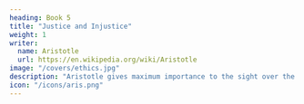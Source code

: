 ```yaml
---
heading: Book 5
title: "Justice and Injustice"
weight: 1
writer:
  name: Aristotle
  url: https://en.wikipedia.org/wiki/Aristotle
image: "/covers/ethics.jpg"
description: "Aristotle gives maximum importance to the sight over the other senses"
icon: "/icons/aris.png"
---
```

